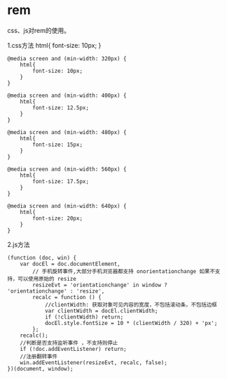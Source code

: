 # rem
css、js对rem的使用。

1.css方法
    html{
        font-size: 10px;
    }
    
    @media screen and (min-width: 320px) {
        html{
            font-size: 10px;
        }
    }
    
    @media screen and (min-width: 400px) {
        html{
            font-size: 12.5px;
        }
    }
    
    @media screen and (min-width: 480px) {
        html{
            font-size: 15px;
        }
    }
    
    @media screen and (min-width: 560px) {
        html{
            font-size: 17.5px;
        }
    }
    
    @media screen and (min-width: 640px) {
        html{
            font-size: 20px;
        }
    }
    
2.js方法

    (function (doc, win) {
        var docEl = doc.documentElement,
            // 手机旋转事件,大部分手机浏览器都支持 onorientationchange 如果不支持，可以使用原始的 resize
            resizeEvt = 'orientationchange' in window ? 'orientationchange' : 'resize',
            recalc = function () {
                //clientWidth: 获取对象可见内容的宽度，不包括滚动条，不包括边框
                var clientWidth = docEl.clientWidth;
                if (!clientWidth) return;
                docEl.style.fontSize = 10 * (clientWidth / 320) + 'px';
            };
        recalc();
        //判断是否支持监听事件 ，不支持则停止
        if (!doc.addEventListener) return;
        //注册翻转事件
        win.addEventListener(resizeEvt, recalc, false);
    })(document, window);
